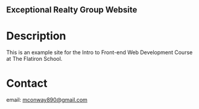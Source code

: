 Exceptional Realty Group Website
---

# Description

This is an example site for the Intro to Front-end Web Development Course at The Flatiron School.

# Contact

email: mconway890@gmail.com
